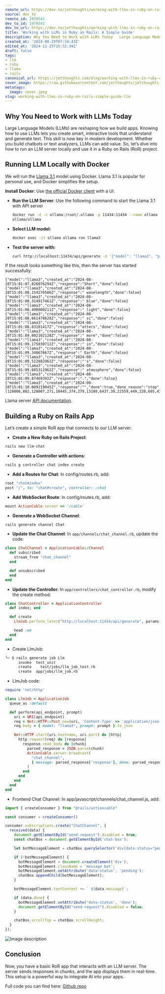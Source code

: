 ```yaml
---
remote_url: https://dev.to/jetthoughts/working-with-llms-in-ruby-on-rails-a-simple-guide-1dm6
source: dev_to
remote_id: 1978541
dev_to_id: 1978541
dev_to_url: https://dev.to/jetthoughts/working-with-llms-in-ruby-on-rails-a-simple-guide-1dm6
title: 'Working with LLMs in Ruby on Rails: A Simple Guide'
description: Why You Need to Work with LLMs Today   Large Language Models (LLMs) are reshaping how we...
created_at: '2024-08-29T07:34:43Z'
edited_at: '2024-11-25T15:32:34Z'
draft: false
tags:
- llm
- ruby
- llama
- rails
canonical_url: https://jetthoughts.com/blog/working-with-llms-in-ruby-on-rails-simple-guide-llm/
cover_image: https://raw.githubusercontent.com/jetthoughts/jetthoughts.github.io/master/content/blog/working-with-llms-in-ruby-on-rails-simple-guide-llm/cover.jpeg
metatags:
  image: cover.jpeg
slug: working-with-llms-in-ruby-on-rails-simple-guide-llm
---
```

## Why You Need to Work with LLMs Today

Large Language Models (LLMs) are reshaping how we build apps. Knowing how to use LLMs lets you create smart, interactive tools that understand and generate text. This skill is now key in modern development. Whether you build chatbots or text analyzers, LLMs can add value. So, let’s dive into how to run an LLM server locally and use it in a Ruby on Rails (RoR) project.

## Running LLM Locally with Docker

We will run the [Llama 3.1](https://github.com/ollama/ollama?tab=readme-ov-file) model using Docker. Llama 3.1 is popular for personal use, and Docker simplifies the setup.

**Install Docker**: Use [the official Docker client](https://www.docker.com/) with a UI.

- **Run the LLM Server**: Use the following command to start the Llama 3.1 with API server

  ```bash
  docker run -d -v ollama:/root/.ollama -p 11434:11434 --name ollama 
  ollama/ollama
  ```

- **Select LLM model:**

  ```bash
  docker exec -it ollama ollama run llama3
  ```

- **Test the server with:**

  ```bash
  curl http://localhost:11434/api/generate -d '{"model": "llama3", "prompt":"Why is the sky blue? Answer with 10 words"}'
  ```

If the result looks something like this, then the server has started successfully:

  ```
{"model":"llama3","created_at":"2024-08-28T15:01:07.826076294Z","response":"Short","done":false}
{"model":"llama3","created_at":"2024-08-28T15:01:08.154276586Z","response":" wavelength","done":false}
{"model":"llama3","created_at":"2024-08-28T15:01:08.314917461Z","response":" blue","done":false}
{"model":"llama3","created_at":"2024-08-28T15:01:08.490800211Z","response":" light","done":false}
{"model":"llama3","created_at":"2024-08-28T15:01:08.661478628Z","response":" sc","done":false}
{"model":"llama3","created_at":"2024-08-28T15:01:08.83101417Z","response":"atters","done":false}
{"model":"llama3","created_at":"2024-08-28T15:01:09.002102128Z","response":" more","done":false}
{"model":"llama3","created_at":"2024-08-28T15:01:09.175030712Z","response":" in","done":false}
{"model":"llama3","created_at":"2024-08-28T15:01:09.34067667Z","response":" Earth","done":false}
{"model":"llama3","created_at":"2024-08-28T15:01:09.512882962Z","response":"'s","done":false}
{"model":"llama3","created_at":"2024-08-28T15:01:09.685311962Z","response":" atmosphere","done":false}
{"model":"llama3","created_at":"2024-08-28T15:01:09.87469392Z","response":".","done":false}
{"model":"llama3","created_at":"2024-08-28T15:01:10.089219045Z","response":"","done":true,"done_reason":"stop","context":[128006,882,128007,271,10445,374,279,13180,6437,30,22559,449,220,605,4339,128009,128006,78191,128007,271,12755,46406,6437,3177,1156,10385,810,304,9420,596,16975,13],"total_duration":12195522088,"load_duration":7132571086,"prompt_eval_count":21,"prompt_eval_duration":2754452000,"eval_count":13,"eval_duration":2263609000}
   ```

Llama server [API documentation](https://github.com/ollama/ollama/blob/main/docs/api.md).

## Building a Ruby on Rails App

Let’s create a simple RoR app that connects to our LLM server.

- **Create a New Ruby on Rails Project**:

```bash
rails new llm-chat
```

- **Generate a Controller with actions**:

```bash
rails g controller chat index create
```

- **Add a Routes for Chat**: In config/routes.rb, add:

```ruby
root "chat#index"
post "/", to: "chat#create", controller: :chat
```

- **Add WebSocket Route**: In config/routes.rb, add:

```ruby
mount ActionCable.server => '/cable'
```

- **Generate a WebSocket Channel**:

```bash
rails generate channel Chat
```

- **Update the Chat Channel**: In `app/channels/chat_channel.rb`, update the code:

```ruby
class ChatChannel < ApplicationCable::Channel
  def subscribed
    stream_from "chat_channel"
  end

  def unsubscribed
  end
end
```

- **Update the Controller**: In `app/controllers/chat_controller.rb`, modify the create method:

```ruby
class ChatController < ApplicationController
  def index; end

  def create
    LlmJob.perform_later("http://localhost:11434/api/generate", params[:chat][:query])

    head :ok
  end
end
```

- Create LlmJob:

```bash
╰─ $ rails generate job Llm
      invoke  test_unit
      create    test/jobs/llm_job_test.rb
      create  app/jobs/llm_job.rb
```

- LlmJob code:

```ruby
require 'net/http'

class LlmJob < ApplicationJob
  queue_as :default

  def perform(api_endpoint, prompt)
    uri = URI(api_endpoint)
    req = Net::HTTP::Post.new(uri, 'Content-Type' => 'application/json')
    req.body = { model: "llama3", prompt: prompt }.to_json

    Net::HTTP.start(uri.hostname, uri.port) do |http|
      http.request(req) do |response|
        response.read_body do |chunk|
          parsed_response = JSON.parse(chunk)
          ActionCable.server.broadcast(
            "chat_channel",
            { message: parsed_response['response'], done: parsed_response['done'] }
          )
        end
      end
    end
  end
end
```

- Frontend Chat Channel: In app/javascript/channels/chat_channel.js, add:

```javascript
import { createConsumer } from "@rails/actioncable"

const consumer = createConsumer()

consumer.subscriptions.create("ChatChannel", {
  received(data) {
    document.getElementById("send-request").disabled = true;
    const chatBox = document.getElementById('chat-box');

    let botMessageElement = chatBox.querySelector('div[data-status="pending"]');

    if (!botMessageElement) {
      botMessageElement = document.createElement('div');
      botMessageElement.className = 'message bot';
      botMessageElement.setAttribute('data-status', 'pending');
      chatBox.appendChild(botMessageElement);
    }

    botMessageElement.textContent += ` ${data.message}`;

    if (data.done) {
      botMessageElement.setAttribute('data-status', 'done');
      document.getElementById("send-request").disabled = false;
    }

    chatBox.scrollTop = chatBox.scrollHeight;
  }
});
```

![Image description](file_0.gif)

## Conclusion

Now, you have a basic RoR app that interacts with an LLM server. The server sends responses in chunks, and the app displays them in real-time. This setup is a powerful way to integrate AI into your apps.

Full code you can find here: [Github repo](https://github.com/jetthoughts/llm-chat)
